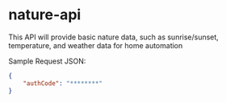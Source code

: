 # nature-api
This API will provide basic nature data, such as sunrise/sunset, temperature, and weather data for home automation

Sample Request JSON:
```json
{ 
	"authCode": "********"
}
```
